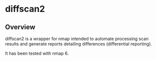 # diffscan2

## Overview

diffscan2 is a wrapper for nmap intended to automate processing scan results
and generate reports detailing differences (differential reporting).

It has been tested with nmap 6.

